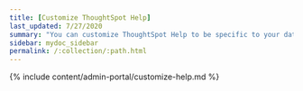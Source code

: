 ```yaml
---
title: [Customize ThoughtSpot Help]
last_updated: 7/27/2020
summary: "You can customize ThoughtSpot Help to be specific to your data, examples, and documentation."
sidebar: mydoc_sidebar
permalink: /:collection/:path.html
---
```


{% include content/admin-portal/customize-help.md %}
